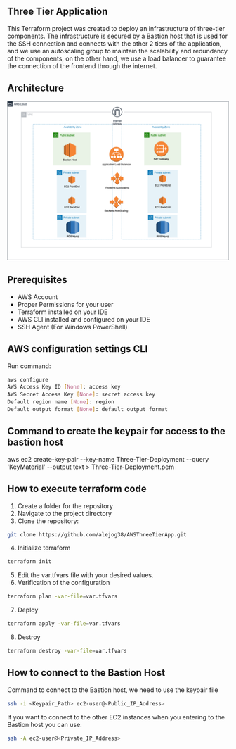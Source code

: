 ## Three Tier Application

This Terraform project was created to deploy an infrastructure of three-tier components. The infrastructure is secured by a Bastion host that is used for the SSH connection and connects with the other 2 tiers of the application, and we use an autoscaling group to maintain the scalability and redundancy of the components, on the other hand, we use a load balancer to guarantee the connection of the frontend through the internet.

## Architecture
<img src="https://github.com/alejog38/AWSThreeTierApp/blob/main/ThreeTierApp.png">


## Prerequisites 

-   AWS Account
-   Proper Permissions for your user
-   Terraform installed on your IDE
-   AWS CLI installed and configured on your IDE
-   SSH Agent (For Windows PowerShell)


## AWS configuration settings CLI
Run command:
```sh 
aws configure
AWS Access Key ID [None]: access key
AWS Secret Access Key [None]: secret access key
Default region name [None]: region
Default output format [None]: default output format
```

## Command to create the keypair for access to the bastion host

aws ec2 create-key-pair --key-name Three-Tier-Deployment --query 'KeyMaterial' --output text > Three-Tier-Deployment.pem


## How to execute terraform code

1. Create a folder for the repository
2. Navigate to the project directory
3. Clone the repository:
 ```sh
git clone https://github.com/alejog38/AWSThreeTierApp.git
```

4. Initialize terraform
```sh 
terraform init
```
5. Edit the var.tfvars file with your desired values.
6. Verification of the configuration
```sh
terraform plan -var-file=var.tfvars
```
7. Deploy
```sh
terraform apply -var-file=var.tfvars
```
8. Destroy
```sh
terraform destroy -var-file=var.tfvars
```



## How to connect to the Bastion Host
Command to connect to the Bastion host, we need to use the keypair file
```sh
ssh -i <Keypair_Path> ec2-user@<Public_IP_Address>
```

If you want to connect to the other EC2 instances when you entering to the Bastion host you can use:
```sh
ssh -A ec2-user@<Private_IP_Address>
```
